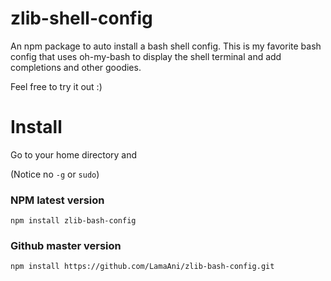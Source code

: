 # zlib-shell-config
An npm package to auto install a bash shell config. This is my favorite bash config that 
uses oh-my-bash to display the shell terminal and add completions and other goodies. 

Feel free to try it out :) 

# Install

Go to your home directory and

(Notice no `-g` or `sudo`)

### NPM latest version

```shell
npm install zlib-bash-config
```

### Github master version

```shell
npm install https://github.com/LamaAni/zlib-bash-config.git
```
